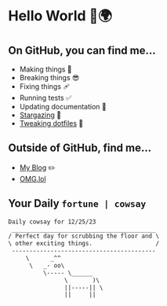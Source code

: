 # Hello World 👋🌍

## On GitHub, you can find me...

- Making things 🧰
- Breaking things 😎
- Fixing things 🩹
- Running tests ✅
- Updating documentation 📝
- [Stargazing](https://github.com/lemonase?tab=stars) 🌟
- [Tweaking dotfiles](https://github.com/lemonase/dotfiles) 📁


## Outside of GitHub, find me...

- [My Blog](https://madjam.dev/) ✏️
- [OMG.lol](https://jam.omg.lol/)

## Your Daily `fortune | cowsay`

```txt
Daily cowsay for 12/25/23
 _________________________________________
/ Perfect day for scrubbing the floor and \
\ other exciting things.                  /
 -----------------------------------------
     \      _^^
      \   _- oo\
          \----- \______
                \       )\
                ||-----|| \
                ||     ||
```
